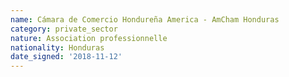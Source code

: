 ```yaml
---
name: Cámara de Comercio Hondureña America - AmCham Honduras
category: private_sector
nature: Association professionnelle 
nationality: Honduras
date_signed: '2018-11-12'
---
```

    